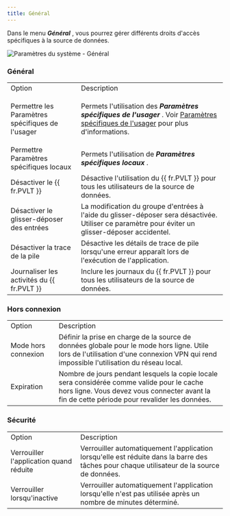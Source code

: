 ```yaml
---
title: Général
---
```

Dans le menu ***Général*** , vous pourrez gérer différents droits d&apos;accès spécifiques à la source de données.  

![Paramètres du système - Général](/img/fr/rdm/mac/clip4104.png) 

### Général 

<table>
	<tr>
		<td>
Option 
		</td>
		<td>
Description 
		</td>
	</tr>
	<tr>
		<td>
Permettre les Paramètres spécifiques de l&apos;usager 
		</td>
		<td>

Permets l&apos;utilisation des ***Paramètres spécifiques de l&apos;usager*** . Voir [Paramètres spécifiques de l&apos;usager](/fr/rdm/mac/commands/edit/setting-overrides/user-specific-settings/) pour plus d&apos;informations. 
		</td>
	</tr>
	<tr>
		<td>
Permettre Paramètres spécifiques locaux 
		</td>
		<td>
Permets l&apos;utilisation de ***Paramètres spécifiques locaux*** . 
		</td>
	</tr>
	<tr>
		<td>
Désactiver le {{ fr.PVLT }} 
		</td>
		<td>
Désactive l&apos;utilisation du {{ fr.PVLT }} pour tous les utilisateurs de la source de données. 
		</td>
	</tr>
	<tr>
		<td>
Désactiver le glisser-déposer des entrées 
		</td>
		<td>
La modification du groupe d&apos;entrées à l&apos;aide du glisser-déposer sera désactivée. Utiliser ce paramètre pour éviter un glisser-déposer accidentel. 
		</td>
	</tr>
	<tr>
		<td>
Désactiver la trace de la pile 
		</td>
		<td>
Désactive les détails de trace de pile lorsqu&apos;une erreur apparaît lors de l&apos;exécution de l&apos;application. 
		</td>
	</tr>
	<tr>
		<td>
Journaliser les activités du {{ fr.PVLT }} 
		</td>
		<td>
Inclure les journaux du {{ fr.PVLT }} pour tous les utilisateurs de la source de données. 
		</td>
	</tr>
</table>

### Hors connexion 

<table>
	<tr>
		<td>
Option 
		</td>
		<td>
Description 
		</td>
	</tr>
	<tr>
		<td>
Mode hors connexion 
		</td>
		<td>
Définir la prise en charge de la source de données globale pour le mode hors ligne. Utile lors de l&apos;utilisation d&apos;une connexion VPN qui rend impossible l&apos;utilisation du réseau local. 
		</td>
	</tr>
	<tr>
		<td>
Expiration 
		</td>
		<td>
Nombre de jours pendant lesquels la copie locale sera considérée comme valide pour le cache hors ligne. Vous devez vous connecter avant la fin de cette période pour revalider les données. 
		</td>
	</tr>
</table>

### Sécurité 

<table>
	<tr>
		<td>
Option 
		</td>
		<td>
Description 
		</td>
	</tr>
	<tr>
		<td>
Verrouiller l&apos;application quand réduite 
		</td>
		<td>
Verrouiller automatiquement l&apos;application lorsqu&apos;elle est réduite dans la barre des tâches pour chaque utilisateur de la source de données. 
		</td>
	</tr>
	<tr>
		<td>
Verrouiller lorsqu&apos;inactive 
		</td>
		<td>
Verrouiller automatiquement l&apos;application lorsqu&apos;elle n&apos;est pas utilisée après un nombre de minutes déterminé. 
		</td>
	</tr>
</table>


